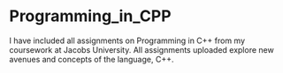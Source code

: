 # Programming_in_CPP

I have included all assignments on Programming in C++ from my coursework at Jacobs University. All assignments uploaded explore new avenues and concepts 
of the language, C++. 
